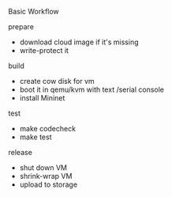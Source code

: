 Basic Workflow

prepare
- download cloud image if it's missing
- write-protect it

build
- create cow disk for vm
- boot it in qemu/kvm with text /serial console
- install Mininet

test
- make codecheck
- make test
	
release
- shut down VM
- shrink-wrap VM
- upload to storage
